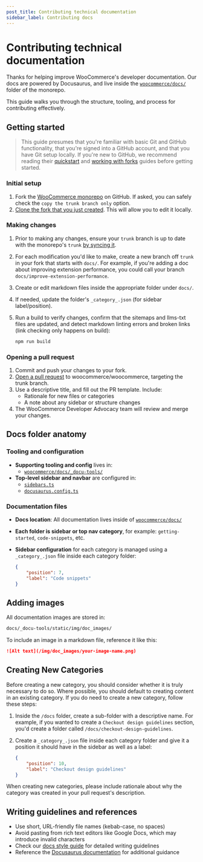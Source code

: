 ```yaml
---
post_title: Contributing technical documentation
sidebar_label: Contributing docs
---
```


# Contributing technical documentation

Thanks for helping improve WooCommerce's developer documentation. Our docs are powered by Docusaurus, and live inside the [`woocommerce/docs/`](https://github.com/woocommerce/woocommerce/tree/trunk/docs) folder of the monorepo.

This guide walks you through the structure, tooling, and process for contributing effectively.

## Getting started 

> This guide presumes that you're familiar with basic Git and GitHub functionality, that you're signed into a GitHub account, and that you have Git setup locally. If you're new to GitHub, we recommend reading their [quickstart](https://docs.github.com/en/get-started/quickstart/hello-world) and [working with forks](https://docs.github.com/en/pull-requests/collaborating-with-pull-requests/working-with-forks/fork-a-repo) guides before getting started.

### Initial setup

1. Fork the [WooCommerce monorepo](https://github.com/woocommerce/woocommerce) on GitHub. If asked, you can safely check the `copy the trunk branch only` option.
2. [Clone the fork that you just created](https://docs.github.com/en/repositories/creating-and-managing-repositories/cloning-a-repository). This will allow you to edit it locally.

### Making changes

1. Prior to making any changes, ensure your `trunk` branch is up to date with the monorepo's `trunk` [by syncing it](https://docs.github.com/en/pull-requests/collaborating-with-pull-requests/working-with-forks/syncing-a-fork).
2. For each modification you'd like to make, create a new branch off `trunk` in your fork that starts with `docs/`. For example, if you're adding a doc about improving extension performance, you could call your branch `docs/improve-extension-performance`.
3. Create or edit markdown files inside the appropriate folder under `docs/`.
4. If needed, update the folder's `_category_.json` (for sidebar label/position).
5. Run a build to verify changes, confirm that the sitemaps and llms-txt files are updated, and detect markdown linting errors and broken links (link checking only happens on build):

    ```bash
    npm run build
    ```

### Opening a pull request

1. Commit and push your changes to your fork.
2. [Open a pull request](https://docs.github.com/en/pull-requests/collaborating-with-pull-requests/proposing-changes-to-your-work-with-pull-requests/creating-a-pull-request) to woocommerce/woocommerce, targeting the trunk branch.
3. Use a descriptive title, and fill out the PR template. Include:
    * Rationale for new files or categories
    * A note about any sidebar or structure changes
4. The WooCommerce Developer Advocacy team will review and merge your changes.

## Docs folder anatomy

### Tooling and configuration

* **Supporting tooling and config** lives in:
    * [`woocommerce/docs/_docu-tools/`](https://github.com/woocommerce/woocommerce/blob/trunk/docs/_docu-tools/)
* **Top-level sidebar and navbar** are configured in:
    * [`sidebars.ts`](https://github.com/woocommerce/woocommerce/blob/trunk/docs/_docu-tools/sidebars.ts)
    * [`docusaurus.config.ts`](https://github.com/woocommerce/woocommerce/blob/trunk/docs/_docu-tools/docusaurus.config.ts)

### Documentation files

* **Docs location**: All documentation lives inside of [`woocommerce/docs/`](https://github.com/woocommerce/woocommerce/blob/trunk/docs/)
* **Each folder is sidebar or top nav category**, for example: `getting-started`, `code-snippets`, etc.
* **Sidebar configuration** for each category is managed using a `_category_.json` file inside each category folder:

    ```json
    {
        "position": 7,
        "label": "Code snippets"
    }
    ```

## Adding images

All documentation images are stored in:

```bash
docs/_docu-tools/static/img/doc_images/
```

To include an image in a markdown file, reference it like this:

```markdown
![Alt text](/img/doc_images/your-image-name.png)
```

## Creating New Categories

Before creating a new category, you should consider whether it is truly necessary to do so. Where possible, you should default to creating content in an existing category. If you do need to create a new category, follow these steps:

1. Inside the `/docs` folder, create a sub-folder with a descriptive name. For example, if you wanted to create a `Checkout design guidelines` section, you'd create a folder called `/docs/checkout-design-guidelines`.

2. Create a `_category_.json` file inside each category folder and give it a position it should have in the sidebar as well as a label:

    ```json
    {
        "position": 10,
        "label": "Checkout design guidelines"
    }
    ```

When creating new categories, please include rationale about why the category was created in your pull request's description.

## Writing guidelines and references

* Use short, URL-friendly file names (kebab-case, no spaces)
* Avoid pasting from rich text editors like Google Docs, which may introduce invalid characters
* Check our [docs style guide](style-guide) for detailed writing guidelines
* Reference the [Docusaurus documentation](https://docusaurus.io/docs) for additional guidance

